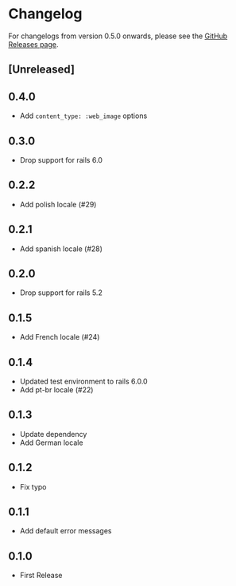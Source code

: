 # Changelog

For changelogs from version 0.5.0 onwards, please see the [GitHub Releases page](https://github.com/aki77/activestorage-validator/releases).

## [Unreleased]

## 0.4.0

- Add `content_type: :web_image` options

## 0.3.0

- Drop support for rails 6.0

## 0.2.2

- Add polish locale (#29)

## 0.2.1

- Add spanish locale (#28)

## 0.2.0

- Drop support for rails 5.2

## 0.1.5

- Add French locale (#24)

## 0.1.4

- Updated test environment to rails 6.0.0
- Add pt-br locale (#22)

## 0.1.3

- Update dependency
- Add German locale

## 0.1.2

- Fix typo

## 0.1.1

- Add default error messages

## 0.1.0

- First Release
